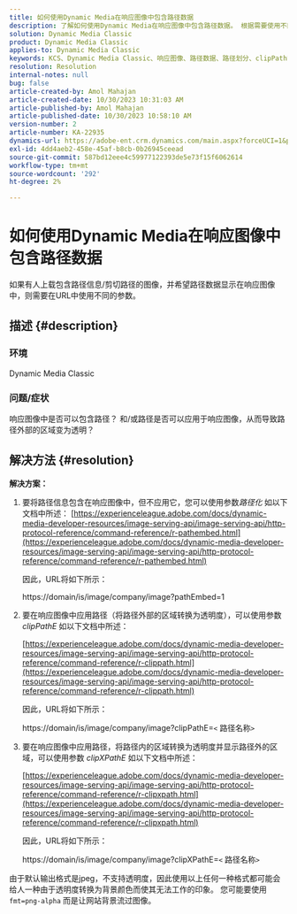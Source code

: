 ```yaml
---
title: 如何使用Dynamic Media在响应图像中包含路径数据
description: 了解如何使用Dynamic Media在响应图像中包含路径数据。 根据需要使用不同的参数。
solution: Dynamic Media Classic
product: Dynamic Media Classic
applies-to: Dynamic Media Classic
keywords: KCS、Dynamic Media Classic、响应图像、路径数据、路径划分、clipPathE
resolution: Resolution
internal-notes: null
bug: false
article-created-by: Amol Mahajan
article-created-date: 10/30/2023 10:31:03 AM
article-published-by: Amol Mahajan
article-published-date: 10/30/2023 10:58:10 AM
version-number: 2
article-number: KA-22935
dynamics-url: https://adobe-ent.crm.dynamics.com/main.aspx?forceUCI=1&pagetype=entityrecord&etn=knowledgearticle&id=bf3a8068-0f77-ee11-8179-6045bd006149
exl-id: 4dd4aeb2-458e-45af-b8cb-0b26945ceead
source-git-commit: 587bd12eee4c59977122393de5e73f15f6062614
workflow-type: tm+mt
source-wordcount: '292'
ht-degree: 2%

---
```


# 如何使用Dynamic Media在响应图像中包含路径数据


如果有人上载包含路径信息/剪切路径的图像，并希望路径数据显示在响应图像中，则需要在URL中使用不同的参数。

## 描述 {#description}


### <b>环境</b>

Dynamic Media Classic



### <b>问题/症状</b>

响应图像中是否可以包含路径？
和/或路径是否可以应用于响应图像，从而导致路径外部的区域变为透明？


## 解决方法 {#resolution}

<b>解决方案：</b>
1. 要将路径信息包含在响应图像中，但不应用它，您可以使用参数&#x200B;*路径化* 如以下文档中所述：
   [https://experienceleague.adobe.com/docs/dynamic-media-developer-resources/image-serving-api/image-serving-api/http-protocol-reference/command-reference/r-pathembed.html](https://experienceleague.adobe.com/docs/dynamic-media-developer-resources/image-serving-api/image-serving-api/http-protocol-reference/command-reference/r-pathembed.html)


   因此，URL将如下所示：

   https://domain/is/image/company/image?pathEmbed=1
2. 要在响应图像中应用路径（将路径外部的区域转换为透明度），可以使用参数 *clipPathE* 如以下文档中所述：

   [https://experienceleague.adobe.com/docs/dynamic-media-developer-resources/image-serving-api/image-serving-api/http-protocol-reference/command-reference/r-clippath.html](https://experienceleague.adobe.com/docs/dynamic-media-developer-resources/image-serving-api/image-serving-api/http-protocol-reference/command-reference/r-clippath.html)


   因此，URL将如下所示：


   https://domain/is/image/company/image?clipPathE=`<` 路径名称`>`
3. 要在响应图像中应用路径，将路径内的区域转换为透明度并显示路径外的区域，可以使用参数 *clipXPathE* 如以下文档中所述：

   [https://experienceleague.adobe.com/docs/dynamic-media-developer-resources/image-serving-api/image-serving-api/http-protocol-reference/command-reference/r-clipxpath.html](https://experienceleague.adobe.com/docs/dynamic-media-developer-resources/image-serving-api/image-serving-api/http-protocol-reference/command-reference/r-clipxpath.html)


   因此，URL将如下所示：


   https://domain/is/image/company/image?clipXPathE=`<` 路径名称`>`


由于默认输出格式是jpeg，不支持透明度，因此使用以上任何一种格式都可能会给人一种由于透明度转换为背景颜色而使其无法工作的印象。 您可能要使用 `fmt=png-alpha` 而是让网站背景流过图像。
